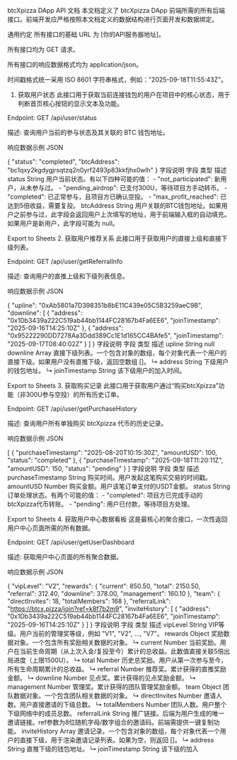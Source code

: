 btcXpizza DApp API 文档
本文档定义了 btcXpizza DApp 前端所需的所有后端接口。前端开发应严格按照本文档定义的数据结构进行页面开发和数据绑定。

通用约定
所有接口的基础 URL 为 [你的API服务器地址]。

所有接口均为 GET 请求。

所有接口的响应数据格式均为 application/json。

时间戳格式统一采用 ISO 8601 字符串格式，例如："2025-09-18T11:55:43Z"。

1. 获取用户状态
此接口用于获取当前连接钱包的用户在项目中的核心状态，用于判断首页核心按钮的显示文本及功能。

Endpoint: GET /api/user/status

描述: 查询用户当前的参与状态及其关联的 BTC 钱包地址。

响应数据示例
JSON

{
  "status": "completed",
  "btcAddress": "bc1qxy2kgdygjrsqtzq2n0yrf2493p83kkfjhx0wlh"
}
字段说明
字段	类型	描述
status	String	用户当前状态。有以下四种可能的值： - "not_participated": 新用户，从未参与过。 - "pending_airdrop": 已支付300U，等待项目方手动转币。 - "completed": 已正常参与，且项目方已确认空投。 - "max_profit_reached": 已达到5倍收益，需要复投。
btcAddress	String	用户关联的BTC钱包地址。如果用户之前参与过，此字段会返回用户上次填写的地址，用于前端输入框的自动填充。如果用户是新用户，此字段可能为 null。

Export to Sheets
2. 获取用户推荐关系
此接口用于获取用户的直接上级和直接下级列表。

Endpoint: GET /api/user/getReferralInfo

描述: 查询用户的直推上级和下级列表信息。

响应数据示例
JSON

{
  "upline": "0xAb5801a7D398351b8bE11C439e05C5B3259aeC9B",
  "downline": [
    {
      "address": "0x1Db3439a222C519ab44bb1144FC28167b4Fa6EE6",
      "joinTimestamp": "2025-09-16T14:25:10Z"
    },
    {
      "address": "0x95222290DD7278Aa3Ddd389Cc1E1d165CC4BAfe5",
      "joinTimestamp": "2025-09-17T08:40:02Z"
    }
  ]
}
字段说明
字段	类型	描述
upline	String	null
downline	Array	直接下级列表。一个包含对象的数组，每个对象代表一个用户的直接下级。如果用户没有直推下级，返回空数组 []。
↳ address	String	下级用户的钱包地址。
↳ joinTimestamp	String	该下级用户的加入时间。

Export to Sheets
3. 获取购买记录
此接口用于获取用户通过“购买btcXpizza”功能（非300U参与空投）的所有历史订单。

Endpoint: GET /api/user/getPurchaseHistory

描述: 查询用户所有单独购买 btcXpizza 代币的历史记录。

响应数据示例
JSON

[
  {
    "purchaseTimestamp": "2025-08-20T10:15:30Z",
    "amountUSD": 100,
    "status": "completed"
  },
  {
    "purchaseTimestamp": "2025-09-18T11:20:11Z",
    "amountUSD": 150,
    "status": "pending"
  }
]
字段说明
字段	类型	描述
purchaseTimestamp	String	购买时间。用户发起这笔购买交易的时间戳。
amountUSD	Number	购买金额。用户该笔订单支付的USDT金额。
status	String	订单处理状态。有两个可能的值： - "completed": 项目方已完成手动的btcXpizza代币转账。 - "pending": 用户已付款，等待项目方处理。

Export to Sheets
4. 获取用户中心数据看板
这是最核心的聚合接口，一次性返回用户中心页面所需的所有数据。

Endpoint: GET /api/user/getUserDashboard

描述: 获取用户中心页面的所有聚合数据。

响应数据示例
JSON

{
  "vipLevel": "V2",
  "rewards": {
    "current": 850.50,
    "total": 2150.50,
    "referral": 312.40,
    "downline": 378.00,
    "management": 160.10
  },
  "team": {
    "directInvites": 18,
    "totalMembers": 168
  },
  "referralLink": "https://btcx.pizza/join?ref=k8f7b2m9",
  "inviteHistory": [
    {
      "address": "0x1Db3439a222C519ab44bb1144FC28167b4Fa6EE6",
      "joinTimestamp": "2025-09-16T14:25:10Z"
    }
  ]
}
字段说明
字段	类型	描述
vipLevel	String	VIP等级。用户当前的管理奖等级，例如 "V1", "V2", ..., "V7"。
rewards	Object	奖励数据对象。一个包含所有奖励相关数据的对象。
↳ current	Number	当前奖励。用户在当前生命周期（从上次入金/复投至今）累计的总收益。此数值直接关联5倍出局进度（上限1500U）。
↳ total	Number	历史总奖励。用户从第一次参与至今，所有生命周期累计的总收益。
↳ referral	Number	推荐奖。累计获得的直推奖励金额。
↳ downline	Number	见点奖。累计获得的见点奖励金额。
↳ management	Number	管理奖。累计获得的团队管理奖励金额。
team	Object	团队数据对象。一个包含团队相关数据的对象。
↳ directInvites	Number	邀请人数。用户直接邀请的下级总数。
↳ totalMembers	Number	团队人数。用户整个下级网络中的成员总数。
referralLink	String	推广链接。后端为用户生成的唯一邀请链接。ref参数为8位随机字母/数字组合的邀请码。前端需提供一键复制功能。
inviteHistory	Array	邀请记录。一个包含对象的数组，每个对象代表一个用户的直接下级，用于渲染邀请记录列表。如果为空，则返回 []。
↳ address	String	直推下级的钱包地址。
↳ joinTimestamp	String	该下级的加入
